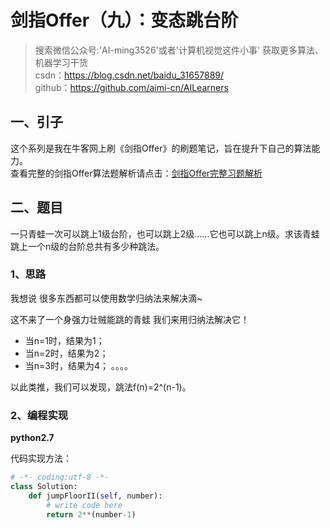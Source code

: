 # 剑指Offer（九）：变态跳台阶

> 搜索微信公众号:'AI-ming3526'或者'计算机视觉这件小事' 获取更多算法、机器学习干货  
> csdn：https://blog.csdn.net/baidu_31657889/  
> github：https://github.com/aimi-cn/AILearners

## 一、引子

这个系列是我在牛客网上刷《剑指Offer》的刷题笔记，旨在提升下自己的算法能力。  
查看完整的剑指Offer算法题解析请点击：[剑指Offer完整习题解析](https://blog.csdn.net/baidu_31657889/article/category/9059648)

## 二、题目

一只青蛙一次可以跳上1级台阶，也可以跳上2级……它也可以跳上n级。求该青蛙跳上一个n级的台阶总共有多少种跳法。

### 1、思路

我想说 很多东西都可以使用数学归纳法来解决滴~

这不来了一个身强力壮贼能跳的青蛙 我们来用归纳法解决它！

- 当n=1时，结果为1；
- 当n=2时，结果为2；
- 当n=3时，结果为4；
。。。。

以此类推，我们可以发现，跳法f(n)=2^(n-1)。

### 2、编程实现

**python2.7**

代码实现方法：

```python
# -*- coding:utf-8 -*-
class Solution:
    def jumpFloorII(self, number):
        # write code here
        return 2**(number-1)
```








